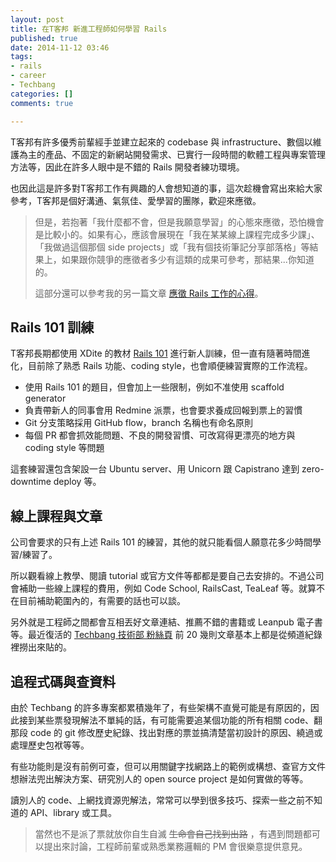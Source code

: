 ```yaml
---
layout: post
title: 在T客邦 新進工程師如何學習 Rails
published: true
date: 2014-11-12 03:46
tags:
- rails
- career
- Techbang
categories: []
comments: true

---
```

T客邦有許多優秀前輩經手並建立起來的 codebase 與 infrastructure、數個以維護為主的產品、不固定的新網站開發需求、已實行一段時間的軟體工程與專案管理方法等，因此在許多人眼中是不錯的 Rails 開發者練功環境。

也因此這是許多對T客邦工作有興趣的人會想知道的事，這次趁機會寫出來給大家參考，T客邦是個好溝通、氣氛佳、愛學習的團隊，歡迎來應徵。

> 但是，若抱著「我什麼都不會，但是我願意學習」的心態來應徵，恐怕機會是比較小的。如果有心，應該會展現在「我在某某線上課程完成多少課」、「我做過這個那個 side projects」或「我有個技術筆記分享部落格」等結果上，如果跟你競爭的應徵者多少有這類的成果可參考，那結果...你知道的。
>
> 這部分還可以參考我的另一篇文章 [應徵 Rails 工作的心得](http://ascendbruce.logdown.com/posts/178895-my-experience-on-applying-rails-jobs)。

## Rails 101 訓練

T客邦長期都使用 XDite 的教材 [Rails 101](https://leanpub.com/rails-101) 進行新人訓練，但一直有隨著時間進化，目前除了熟悉 Rails 功能、coding style，也會順便練習實際的工作流程。

* 使用 Rails 101 的題目，但會加上一些限制，例如不准使用 scaffold generator
* 負責帶新人的同事會用 Redmine 派票，也會要求養成回報到票上的習慣
* Git 分支策略採用 GitHub flow，branch 名稱也有命名原則
* 每個 PR 都會抓效能問題、不良的開發習慣、可改寫得更漂亮的地方與 coding style 等問題

這套練習還包含架設一台 Ubuntu server、用 Unicorn 跟 Capistrano 達到 zero-downtime deploy 等。

## 線上課程與文章

公司會要求的只有上述 Rails 101 的練習，其他的就只能看個人願意花多少時間學習/練習了。

所以觀看線上教學、閱讀 tutorial 或官方文件等都都是要自己去安排的。不過公司會補助一些線上課程的費用，例如 Code School, RailsCast, TeaLeaf 等。就算不在目前補助範圍內的，有需要的話也可以談。

另外就是工程師之間都會互相丟好文章連結、推薦不錯的書籍或 Leanpub 電子書等。最近復活的 [Techbang 技術部 粉絲頁](https://www.facebook.com/techonrails) 前 20 幾則文章基本上都是從頻道紀錄裡撈出來貼的。

## 追程式碼與查資料

由於 Techbang 的許多專案都累積幾年了，有些架構不直覺可能是有原因的，因此接到某些票發現解法不單純的話，有可能需要追某個功能的所有相關 code、翻那段 code 的 git 修改歷史紀錄、找出對應的票並搞清楚當初設計的原因、繞過或處理歷史包袱等等。

有些功能則是沒有前例可查，但可以用關鍵字找網路上的範例或構想、查官方文件想辦法兜出解決方案、研究別人的 open source project 是如何實做的等等。

讀別人的 code、上網找資源兜解法，常常可以學到很多技巧、探索一些之前不知道的 API、library 或工具。

>當然也不是派了票就放你自生自滅 ~~生命會自己找到出路~~ ，有遇到問題都可以提出來討論，工程師前輩或熟悉業務邏輯的 PM 會很樂意提供意見。

